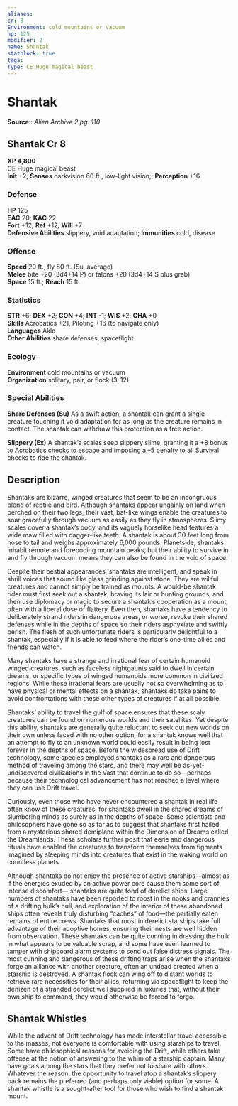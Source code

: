 ```yaml
---
aliases: 
cr: 8
Environment: cold mountains or vacuum  
hp: 125
modifier: 2
name: Shantak
statblock: true
tags: 
Type: CE Huge magical beast  
---
```


# Shantak

**Source**:: _Alien Archive 2 pg. 110_

## Shantak Cr 8

**XP 4,800**  
CE Huge magical beast  
**Init** +2; **Senses** darkvision 60 ft., low-light vision;; **Perception** +16  

### Defense

**HP** 125  
**EAC** 20; **KAC** 22  
**Fort** +12; **Ref** +12; **Will** +7  
**Defensive Abilities** slippery, void adaptation; **Immunities** cold, disease  

### Offense

**Speed** 20 ft., fly 80 ft. (Su, average)  
**Melee** bite +20 (3d4+14 P) or talons +20 (3d4+14 S plus grab)  
**Space** 15 ft.; **Reach** 15 ft.

### Statistics

**STR** +6; **DEX** +2; **CON** +4; **INT** -1; **WIS** +2; **CHA** +0  
**Skills** Acrobatics +21, Piloting +16 (to navigate only)  
**Languages** Aklo  
**Other Abilities** share defenses, spaceflight

### Ecology

**Environment** cold mountains or vacuum  
**Organization** solitary, pair, or flock (3–12)

### Special Abilities

**Share Defenses (Su)** As a swift action, a shantak can grant a single creature touching it void adaptation for as long as the creature remains in contact. The shantak can withdraw this protection as a free action.

**Slippery (Ex)** A shantak’s scales seep slippery slime, granting it a +8 bonus to Acrobatics checks to escape and imposing a –5 penalty to all Survival checks to ride the shantak.

## Description

Shantaks are bizarre, winged creatures that seem to be an incongruous blend of reptile and bird. Although shantaks appear ungainly on land when perched on their two legs, their vast, bat-like wings enable the creatures to soar gracefully through vacuum as easily as they fly in atmospheres. Slimy scales cover a shantak’s body, and its vaguely horselike head features a wide maw filled with dagger-like teeth. A shantak is about 30 feet long from nose to tail and weighs approximately 6,000 pounds. Planetside, shantaks inhabit remote and foreboding mountain peaks, but their ability to survive in and fly through vacuum means they can also be found in the void of space.

Despite their bestial appearances, shantaks are intelligent, and speak in shrill voices that sound like glass grinding against stone. They are willful creatures and cannot simply be trained as mounts. A would-be shantak rider must first seek out a shantak, braving its lair or hunting grounds, and then use diplomacy or magic to secure a shantak’s cooperation as a mount, often with a liberal dose of flattery. Even then, shantaks have a tendency to deliberately strand riders in dangerous areas, or worse, revoke their shared defenses while in the depths of space so their riders asphyxiate and swiftly perish. The flesh of such unfortunate riders is particularly delightful to a shantak, especially if it is able to feed where the rider’s one-time allies and friends can watch.

Many shantaks have a strange and irrational fear of certain humanoid winged creatures, such as faceless nightgaunts said to dwell in certain dreams, or specific types of winged humanoids more common in civilized regions. While these irrational fears are usually not so overwhelming as to have physical or mental effects on a shantak, shantaks do take pains to avoid confrontations with these other types of creatures if at all possible.

Shantaks’ ability to travel the gulf of space ensures that these scaly creatures can be found on numerous worlds and their satellites. Yet despite this ability, shantaks are generally quite reluctant to seek out new worlds on their own unless faced with no other option, for a shantak knows well that an attempt to fly to an unknown world could easily result in being lost forever in the depths of space. Before the widespread use of Drift technology, some species employed shantaks as a rare and dangerous method of traveling among the stars, and there may well be as-yet-undiscovered civilizations in the Vast that continue to do so—perhaps because their technological advancement has not reached a level where they can use Drift travel.

Curiously, even those who have never encountered a shantak in real life often know of these creatures, for shantaks dwell in the shared dreams of slumbering minds as surely as in the depths of space. Some scientists and philosophers have gone so as far as to suggest that shantaks first hailed from a mysterious shared demiplane within the Dimension of Dreams called the Dreamlands. These scholars further posit that eerie and dangerous rituals have enabled the creatures to transform themselves from figments imagined by sleeping minds into creatures that exist in the waking world on countless planets.

Although shantaks do not enjoy the presence of active starships—almost as if the energies exuded by an active power core cause them some sort of intense discomfort— shantaks are quite fond of derelict ships. Large numbers of shantaks have been reported to roost in the nooks and crannies of a drifting hulk’s hull, and exploration of the interior of these abandoned ships often reveals truly disturbing “caches” of food—the partially eaten remains of entire crews. Shantaks that roost in derelict starships take full advantage of their adoptive homes, ensuring their nests are well hidden from observation. These shantaks can be quite cunning in dressing the hulk in what appears to be valuable scrap, and some have even learned to tamper with shipboard alarm systems to send out false distress signals. The most cunning and dangerous of these drifting traps arise when the shantaks forge an alliance with another creature, often an undead created when a starship is destroyed. A shantak flock can wing off to distant worlds to retrieve rare necessities for their allies, returning via spaceflight to keep the denizen of a stranded derelict well supplied in luxuries that, without their own ship to command, they would otherwise be forced to forgo.

## Shantak Whistles

While the advent of Drift technology has made interstellar travel accessible to the masses, not everyone is comfortable with using starships to travel. Some have philosophical reasons for avoiding the Drift, while others take offense at the notion of answering to the whim of a starship captain. Many have goals among the stars that they prefer not to share with others. Whatever the reason, the opportunity to travel atop a shantak’s slippery back remains the preferred (and perhaps only viable) option for some. A shantak whistle is a sought-after tool for those who wish to find a shantak mount.
